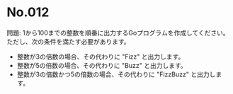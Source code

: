 # No.012

問題: 1から100までの整数を順番に出力するGoプログラムを作成してください。ただし、次の条件を満たす必要があります。

- 整数が3の倍数の場合、その代わりに "Fizz" と出力します。
- 整数が5の倍数の場合、その代わりに "Buzz" と出力します。
- 整数が3の倍数かつ5の倍数の場合、その代わりに "FizzBuzz" と出力します。
